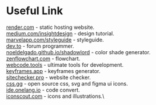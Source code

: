 # Useful Link
[render.com](https://render.com/) - static hosting website.\
[medium.com/insightdesign](https://medium.com/insightdesign) - design tutorial.\
[marvelapp.com/styleguide](https://marvelapp.com/styleguide/) - styleguide.\
[dev.to](https://dev.to) - forum programmer.\
[noeldelgado.github.io/shadowlord](https://noeldelgado.github.io/shadowlord/) - color shade generator.\
[zenflowchart.com](https://zenflowchart.com) - flowchart.\
[webcode.tools](https://webcode.tools/) - ultimate tools for development.\
[keyframes.app](https://keyframes.app/) - keyframes generator.\
[sitechecker.pro](https://sitechecker.pro) - website checker.\
[css.gg](https://css.gg/) - open source css, svg and figma ui icons.\
[ide.onelang.io](https://ide.onelang.io/) - code convert.\
[iconscout.com](https://iconscout.com/) - icons and illustrations.\
